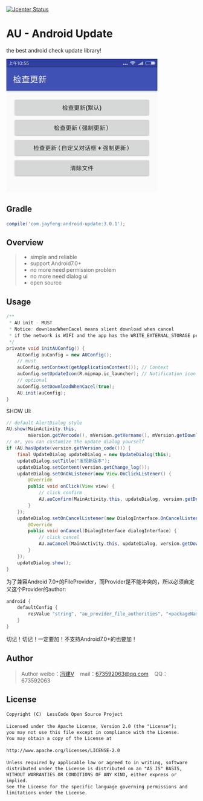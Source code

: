 [![Jcenter Status](https://api.bintray.com/packages/openproject/maven/android-update/images/download.svg)](https://bintray.com/openproject/maven/android-update)

# AU - Android Update
the best android check update library!

![Screenshot](art/demo.png)

## Gradle

```groovy
compile('com.jayfeng:android-update:3.0.1');
```

## Overview
> * simple and reliable
> * support Android7.0+
> * no more need permission problem
> * no more need dialog ui
> * open source

## Usage
```groovy
/**
 * AU init - MUST
 * Notice: downloadWhenCacel means slient download when cancel
 * if the network is WIFI and the app has the WRITE_EXTERNAL_STORAGE permission
 */
private void initAUConfig() {
    AUConfig auConfig = new AUConfig();
    // must
    auConfig.setContext(getApplicationContext()); // Context
    auConfig.setUpdateIcon(R.mipmap.ic_launcher); // Notification icon
    // optional
    auConfig.setDownloadWhenCacel(true);
    AU.init(auConfig);
}
```

SHOW UI:
```java
// default AlertDialog style
AU.show(MainActivity.this,
        mVersion.getVercode(), mVersion.getVername(), mVersion.getDownload(), mVersion.getLog(), mVersion.isForce());
// or, you can customize the update dialog yourself
if (AU.hasUpdate(version.getVersion_code())) {
    final UpdateDialog updateDialog = new UpdateDialog(this);
    updateDialog.setTitle("发现新版本");
    updateDialog.setContent(version.getChange_log());
    updateDialog.setOnOkListener(new View.OnClickListener() {
        @Override
        public void onClick(View view) {
            // click confirm
            AU.auConfirm(MainActivity.this, updateDialog, version.getDownload(), version.getForce());
        }
    });
    updateDialog.setOnCancelListener(new DialogInterface.OnCancelListener() {
        @Override
        public void onCancel(DialogInterface dialogInterface) {
            // click cancel
            AU.auCancel(MainActivity.this, updateDialog, version.getDownload());
        }
    });
    updateDialog.show();
}
```
为了兼容Android 7.0+的FileProvider，而Provider是不能冲突的，所以必须自定义这个Provider的author:
```groovy
android {
    defaultConfig {
        resValue "string", "au_provider_file_authorities", "<packageName>.fileprovider"
    }
}
```
切记！切记！一定要加！不支持Android7.0+的也要加！

## Author

> Author weibo：<a href="http://weibo.com/xiaofengjian" target="_blank">冯建V</a>&nbsp;&nbsp;&nbsp;&nbsp;mail：673592063@qq.com&nbsp;&nbsp;&nbsp;&nbsp;QQ：673592063

## License

```
Copyright (C)  LessCode Open Source Project

Licensed under the Apache License, Version 2.0 (the "License");
you may not use this file except in compliance with the License.
You may obtain a copy of the License at

http://www.apache.org/licenses/LICENSE-2.0

Unless required by applicable law or agreed to in writing, software
distributed under the License is distributed on an "AS IS" BASIS,
WITHOUT WARRANTIES OR CONDITIONS OF ANY KIND, either express or implied.
See the License for the specific language governing permissions and
limitations under the License.
```
